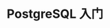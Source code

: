 ---
layout: post
title: PostgreSQL 入门
description: 写了半天，电脑蓝屏了，内容全部变成NUL了，就这样
category: post
tags: database postgresql pg
published: true
lastUpdate: 2015-10-27
---